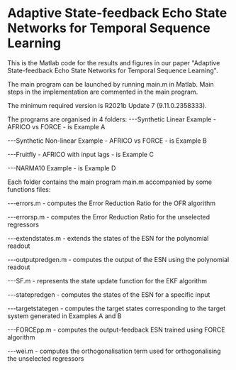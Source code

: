 # Adaptive State-feedback Echo State Networks for Temporal Sequence Learning

This is the Matlab code for the results and figures in our paper "Adaptive State-feedback Echo State Networks for Temporal Sequence Learning".

The main program can be launched by running main.m in Matlab. Main steps in the implementation are commented in the main program.

The minimum required version is R2021b Update 7 (9.11.0.2358333). 

The programs are organised in 4 folders:
  ---Synthetic Linear Example - AFRICO vs FORCE - is Example A
  
  ---Synthetic Non-linear Example - AFRICO vs FORCE - is Example B
  
  ---Fruitfly - AFRICO with input lags - is Example C
  
  ---NARMA10 Example - is Example D

Each folder contains the main program main.m accompanied by some functions files:

  ---errors.m - computes the Error Reduction Ratio for the OFR algorithm
  
  ---errorsp.m - computes the Error Reduction Ratio for the unselected regressors
  
  ---extendstates.m - extends the states of the ESN for the polynomial readout
  
  ---outputpredgen.m - computes the output of the ESN using the polynomial readout
  
  ---SF.m - represents the state update function for the EKF algorithm
  
  ---statepredgen - computes the states of the ESN for a specific input
  
  ---targetstategen - computes the target states corresponding to the target system generated in Examples A and B
  
  ---FORCEpp.m - computes the output-feedback ESN trained using FORCE algorithm

  ---wei.m - computes the orthogonalisation term used for orthogonalising the unselected regressors
